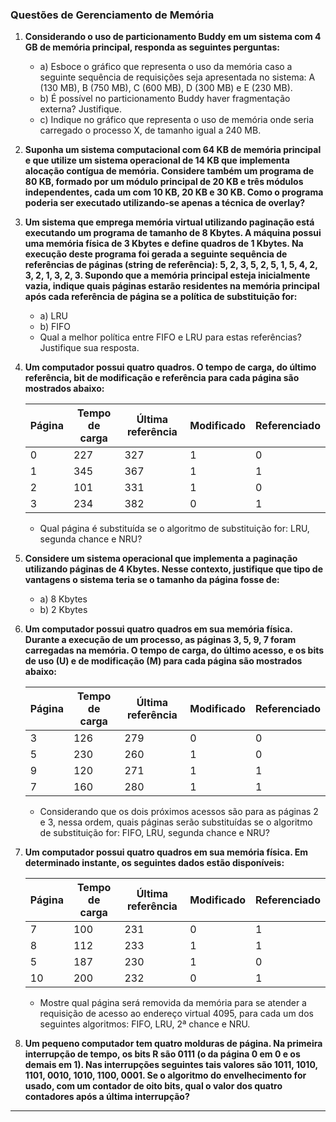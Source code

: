 ### Questões de Gerenciamento de Memória

1. **Considerando o uso de particionamento Buddy em um sistema com 4 GB de memória principal, responda as seguintes perguntas:**
   - a) Esboce o gráfico que representa o uso da memória caso a seguinte sequência de requisições seja apresentada no sistema: A (130 MB), B (750 MB), C (600 MB), D (300 MB) e E (230 MB).
   - b) É possível no particionamento Buddy haver fragmentação externa? Justifique.
   - c) Indique no gráfico que representa o uso de memória onde seria carregado o processo X, de tamanho igual a 240 MB.

2. **Suponha um sistema computacional com 64 KB de memória principal e que utilize um sistema operacional de 14 KB que implementa alocação contígua de memória. Considere também um programa de 80 KB, formado por um módulo principal de 20 KB e três módulos independentes, cada um com 10 KB, 20 KB e 30 KB. Como o programa poderia ser executado utilizando-se apenas a técnica de overlay?**

3. **Um sistema que emprega memória virtual utilizando paginação está executando um programa de tamanho de 8 Kbytes. A máquina possui uma memória física de 3 Kbytes e define quadros de 1 Kbytes. Na execução deste programa foi gerada a seguinte sequência de referências de páginas (string de referência): 5, 2, 3, 5, 2, 5, 1, 5, 4, 2, 3, 2, 1, 3, 2, 3. Supondo que a memória principal esteja inicialmente vazia, indique quais páginas estarão residentes na memória principal após cada referência de página se a política de substituição for:**
   - a) LRU
   - b) FIFO
   - Qual a melhor política entre FIFO e LRU para estas referências? Justifique sua resposta.

4. **Um computador possui quatro quadros. O tempo de carga, do último referência, bit de modificação e referência para cada página são mostrados abaixo:**

   | Página | Tempo de carga | Última referência | Modificado | Referenciado |
   |--------|----------------|-------------------|------------|--------------|
   | 0      | 227            | 327               | 1          | 0            |
   | 1      | 345            | 367               | 1          | 1            |
   | 2      | 101            | 331               | 1          | 0            |
   | 3      | 234            | 382               | 0          | 1            |

   - Qual página é substituída se o algoritmo de substituição for: LRU, segunda chance e NRU?

5. **Considere um sistema operacional que implementa a paginação utilizando páginas de 4 Kbytes. Nesse contexto, justifique que tipo de vantagens o sistema teria se o tamanho da página fosse de:**
   - a) 8 Kbytes
   - b) 2 Kbytes

6. **Um computador possui quatro quadros em sua memória física. Durante a execução de um processo, as páginas 3, 5, 9, 7 foram carregadas na memória. O tempo de carga, do último acesso, e os bits de uso (U) e de modificação (M) para cada página são mostrados abaixo:**

   | Página | Tempo de carga | Última referência | Modificado | Referenciado |
   |--------|----------------|-------------------|------------|--------------|
   | 3      | 126            | 279               | 0          | 0            |
   | 5      | 230            | 260               | 1          | 0            |
   | 9      | 120            | 271               | 1          | 1            |
   | 7      | 160            | 280               | 1          | 1            |

   - Considerando que os dois próximos acessos são para as páginas 2 e 3, nessa ordem, quais páginas serão substituídas se o algoritmo de substituição for: FIFO, LRU, segunda chance e NRU?

7. **Um computador possui quatro quadros em sua memória física. Em determinado instante, os seguintes dados estão disponíveis:**

   | Página | Tempo de carga | Última referência | Modificado | Referenciado |
   |--------|----------------|-------------------|------------|--------------|
   | 7      | 100            | 231               | 0          | 1            |
   | 8      | 112            | 233               | 1          | 1            |
   | 5      | 187            | 230               | 1          | 0            |
   | 10     | 200            | 232               | 0          | 1            |

   - Mostre qual página será removida da memória para se atender a requisição de acesso ao endereço virtual 4095, para cada um dos seguintes algoritmos: FIFO, LRU, 2ª chance e NRU.

8. **Um pequeno computador tem quatro molduras de página. Na primeira interrupção de tempo, os bits R são 0111 (o da página 0 em 0 e os demais em 1). Nas interrupções seguintes tais valores são 1011, 1010, 1101, 0010, 1010, 1100, 0001. Se o algoritmo do envelhecimento for usado, com um contador de oito bits, qual o valor dos quatro contadores após a última interrupção?**

---
